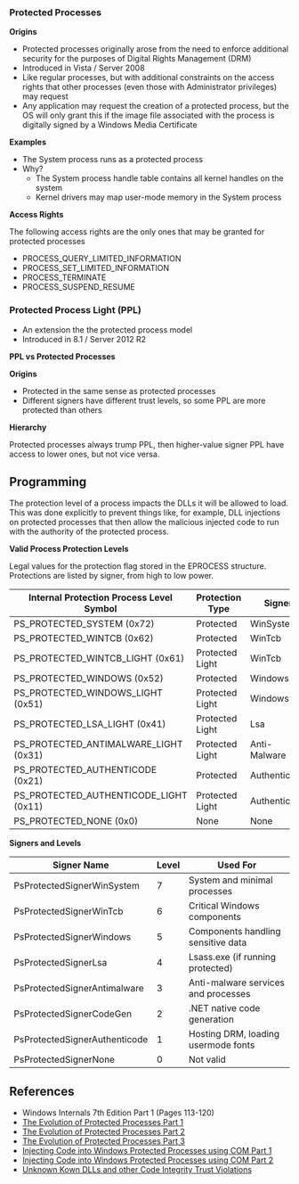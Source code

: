 ### Protected Processes

**Origins**

- Protected processes originally arose from the need to enforce additional security for the purposes of Digital Rights Management (DRM)
- Introduced in Vista / Server 2008
- Like regular processes, but with additional constraints on the access rights that other processes (even those with Administrator privileges) may request
- Any application may request the creation of a protected process, but the OS will only grant this if the image file associated with the process is digitally signed by a Windows Media Certificate

**Examples**

- The System process runs as a protected process
- Why?
    - The System process handle table contains all kernel handles on the system
    - Kernel drivers may map user-mode memory in the System process

**Access Rights**

The following access rights are the only ones that may be granted for protected processes

- PROCESS_QUERY_LIMITED_INFORMATION
- PROCESS_SET_LIMITED_INFORMATION
- PROCESS_TERMINATE
- PROCESS_SUSPEND_RESUME

### Protected Process Light (PPL)

- An extension the the protected process model
- Introduced in 8.1 / Server 2012 R2

**PPL vs Protected Processes**

**Origins**

- Protected in the same sense as protected processes
- Different signers have different trust levels, so some PPL are more protected than others

**Hierarchy**

Protected processes always trump PPL, then higher-value signer PPL have access to lower ones, but not vice versa.

## Programming

The protection level of a process impacts the DLLs it will be allowed to load. This was done explicitly to prevent things like, for example, DLL injections on protected processes that then allow the malicious injected code to run with the authority of the protected process.

**Valid Process Protection Levels**

Legal values for the protection flag stored in the EPROCESS structure. Protections are listed by signer, from high to low power.

| Internal Protection Process Level Symbol | Protection Type | Signer       |
|------------------------------------------|-----------------|--------------|
| PS_PROTECTED_SYSTEM (0x72)               | Protected       | WinSystem    |
| PS_PROTECTED_WINTCB (0x62)               | Protected       | WinTcb       |
| PS_PROTECTED_WINTCB_LIGHT (0x61)         | Protected Light | WinTcb       |
| PS_PROTECTED_WINDOWS (0x52)              | Protected       | Windows      |
| PS_PROTECTED_WINDOWS_LIGHT (0x51)        | Protected Light | Windows      |
| PS_PROTECTED_LSA_LIGHT (0x41)            | Protected Light | Lsa          |
| PS_PROTECTED_ANTIMALWARE_LIGHT (0x31)    | Protected Light | Anti-Malware |
| PS_PROTECTED_AUTHENTICODE (0x21)         | Protected       | Authenticode |
| PS_PROTECTED_AUTHENTICODE_LIGHT (0x11)   | Protected Light | Authenticode |
| PS_PROTECTED_NONE (0x0)                  | None            | None         |

**Signers and Levels**

| Signer Name                   | Level | Used For                            |
|-------------------------------|-------|-------------------------------------|
| PsProtectedSignerWinSystem    | 7     | System and minimal processes        |
| PsProtectedSignerWinTcb       | 6     | Critical Windows components         |
| PsProtectedSignerWindows      | 5     | Components handling sensitive data  |
| PsProtectedSignerLsa          | 4     | Lsass.exe (if running protected)    |
| PsProtectedSignerAntimalware  | 3     | Anti-malware services and processes |
| PsProtectedSignerCodeGen      | 2     | .NET native code generation         |
| PsProtectedSignerAuthenticode | 1     | Hosting DRM, loading usermode fonts |
| PsProtectedSignerNone         | 0     | Not valid                           |

## References

- Windows Internals 7th Edition Part 1 (Pages 113-120)
- [The Evolution of Protected Processes Part 1](http://www.alex-ionescu.com/?p=97)
- [The Evolution of Protected Processes Part 2](http://www.alex-ionescu.com/?p=116)
- [The Evolution of Protected Processes Part 3](http://www.alex-ionescu.com/?p=146)
- [Injecting Code into Windows Protected Processes using COM Part 1](https://googleprojectzero.blogspot.com/2018/10/injecting-code-into-windows-protected.html)
- [Injecting Code into Windows Protected Processes using COM Part 2](https://googleprojectzero.blogspot.com/2018/11/injecting-code-into-windows-protected.html)
- [Unknown Kown DLLs and other Code Integrity Trust Violations](http://www.alex-ionescu.com/Publications/Recon/recon2018.pdf)